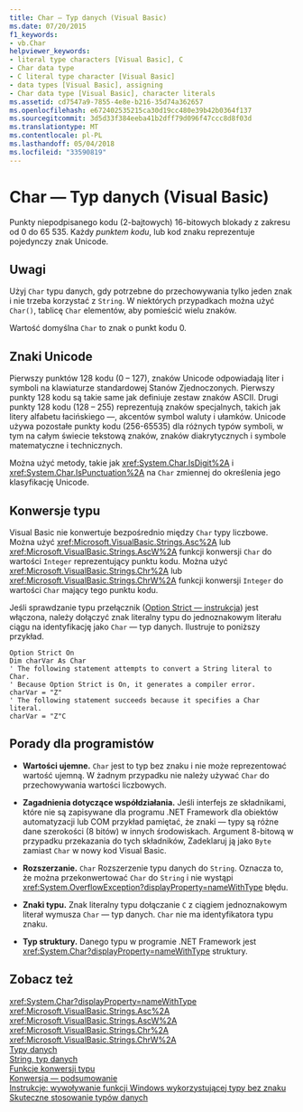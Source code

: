 ```yaml
---
title: Char — Typ danych (Visual Basic)
ms.date: 07/20/2015
f1_keywords:
- vb.Char
helpviewer_keywords:
- literal type characters [Visual Basic], C
- Char data type
- C literal type character [Visual Basic]
- data types [Visual Basic], assigning
- Char data type [Visual Basic], character literals
ms.assetid: cd7547a9-7855-4e8e-b216-35d74a362657
ms.openlocfilehash: e672402535215ca30d19cc480e39b42b0364f137
ms.sourcegitcommit: 3d5d33f384eeba41b2dff79d096f47ccc8d8f03d
ms.translationtype: MT
ms.contentlocale: pl-PL
ms.lasthandoff: 05/04/2018
ms.locfileid: "33590819"
---
```

# <a name="char-data-type-visual-basic"></a>Char — Typ danych (Visual Basic)
Punkty niepodpisanego kodu (2-bajtowych) 16-bitowych blokady z zakresu od 0 do 65 535. Każdy *punktem kodu*, lub kod znaku reprezentuje pojedynczy znak Unicode.  
  
## <a name="remarks"></a>Uwagi  
 Użyj `Char` typu danych, gdy potrzebne do przechowywania tylko jeden znak i nie trzeba korzystać z `String`. W niektórych przypadkach można użyć `Char()`, tablicę `Char` elementów, aby pomieścić wielu znaków.  
  
 Wartość domyślna `Char` to znak o punkt kodu 0.  
  
## <a name="unicode-characters"></a>Znaki Unicode  
 Pierwszy punktów 128 kodu (0 – 127), znaków Unicode odpowiadają liter i symboli na klawiaturze standardowej Stanów Zjednoczonych. Pierwszy punkty 128 kodu są takie same jak definiuje zestaw znaków ASCII. Drugi punkty 128 kodu (128 – 255) reprezentują znaków specjalnych, takich jak litery alfabetu łacińskiego —, akcentów symbol waluty i ułamków. Unicode używa pozostałe punkty kodu (256-65535) dla różnych typów symboli, w tym na całym świecie tekstową znaków, znaków diakrytycznych i symbole matematyczne i technicznych.  
  
 Można użyć metody, takie jak <xref:System.Char.IsDigit%2A> i <xref:System.Char.IsPunctuation%2A> na `Char` zmiennej do określenia jego klasyfikację Unicode.  
  
## <a name="type-conversions"></a>Konwersje typu  
 Visual Basic nie konwertuje bezpośrednio między `Char` typy liczbowe. Można użyć <xref:Microsoft.VisualBasic.Strings.Asc%2A> lub <xref:Microsoft.VisualBasic.Strings.AscW%2A> funkcji konwersji `Char` do wartości `Integer` reprezentujący punktu kodu. Można użyć <xref:Microsoft.VisualBasic.Strings.Chr%2A> lub <xref:Microsoft.VisualBasic.Strings.ChrW%2A> funkcji konwersji `Integer` do wartości `Char` mający tego punktu kodu.  
  
 Jeśli sprawdzanie typu przełącznik ([Option Strict — instrukcja](../../../visual-basic/language-reference/statements/option-strict-statement.md)) jest włączona, należy dołączyć znak literalny typu do jednoznakowym literału ciągu na identyfikację jako `Char` — typ danych. Ilustruje to poniższy przykład.  
  
```  
Option Strict On  
Dim charVar As Char  
' The following statement attempts to convert a String literal to Char.  
' Because Option Strict is On, it generates a compiler error.  
charVar = "Z"  
' The following statement succeeds because it specifies a Char literal.  
charVar = "Z"C  
```  
  
## <a name="programming-tips"></a>Porady dla programistów  
  
-   **Wartości ujemne.** `Char` jest to typ bez znaku i nie może reprezentować wartość ujemną. W żadnym przypadku nie należy używać `Char` do przechowywania wartości liczbowych.  
  
-   **Zagadnienia dotyczące współdziałania.** Jeśli interfejs ze składnikami, które nie są zapisywane dla programu .NET Framework dla obiektów automatyzacji lub COM przykład pamiętać, że znaki — typy są różne dane szerokości (8 bitów) w innych środowiskach. Argument 8-bitową w przypadku przekazania do tych składników, Zadeklaruj ją jako `Byte` zamiast `Char` w nowy kod Visual Basic.  
  
-   **Rozszerzanie.** `Char` Rozszerzenie typu danych do `String`. Oznacza to, że można przekonwertować `Char` do `String` i nie wystąpi <xref:System.OverflowException?displayProperty=nameWithType> błędu.  
  
-   **Znaki typu.** Znak literalny typu dołączanie `C` z ciągiem jednoznakowym literał wymusza `Char` — typ danych. `Char` nie ma identyfikatora typu znaku.  
  
-   **Typ struktury.** Danego typu w programie .NET Framework jest <xref:System.Char?displayProperty=nameWithType> struktury.  
  
## <a name="see-also"></a>Zobacz też  
 <xref:System.Char?displayProperty=nameWithType>  
 <xref:Microsoft.VisualBasic.Strings.Asc%2A>  
 <xref:Microsoft.VisualBasic.Strings.AscW%2A>  
 <xref:Microsoft.VisualBasic.Strings.Chr%2A>  
 <xref:Microsoft.VisualBasic.Strings.ChrW%2A>  
 [Typy danych](../../../visual-basic/language-reference/data-types/data-type-summary.md)  
 [String, typ danych](../../../visual-basic/language-reference/data-types/string-data-type.md)  
 [Funkcje konwersji typu](../../../visual-basic/language-reference/functions/type-conversion-functions.md)  
 [Konwersja — podsumowanie](../../../visual-basic/language-reference/keywords/conversion-summary.md)  
 [Instrukcje: wywoływanie funkcji Windows wykorzystującej typy bez znaku](../../../visual-basic/programming-guide/com-interop/how-to-call-a-windows-function-that-takes-unsigned-types.md)  
 [Skuteczne stosowanie typów danych](../../../visual-basic/programming-guide/language-features/data-types/efficient-use-of-data-types.md)
